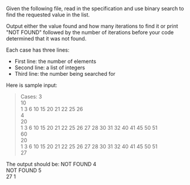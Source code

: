 Given the following file, read in the specification and use binary search to find the requested value in the list.

Output either the value found and how many iterations to find it or print "NOT FOUND" followed by the number of iterations before your code determined that it was not found.

Each case has three lines:
* First line: the number of elements
* Second line: a list of integers
* Third line: the number being searched for

Here is sample input:
>Cases: 3  
10  
1 3 6 10 15 20 21 22 25 26  
>4  
20  
1 3 6 10 15 20 21 22 25 26 27 28 30 31 32 40 41 45 50 51  
60  
20  
1 3 6 10 15 20 21 22 25 26 27 28 30 31 32 40 41 45 50 51  
27  

The output should be:
NOT FOUND 4  
NOT FOUND 5  
27 1  
